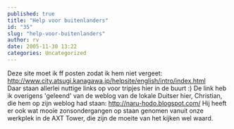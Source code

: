 ```yaml
---
published: true
title: "Help voor buitenlanders"
id: "35"
slug: "help-voor-buitenlanders"
author: rv
date: 2005-11-30 13:22
categories: Uncategorized
---
```

Deze site moet ik ff posten zodat ik hem niet vergeet: http://www.city.atsugi.kanagawa.jp/helpsite/english/intro/index.html<br />Daar staan allerlei nuttige links op voor tripjes hier in de buurt :) De link heb ik overigens 'geleend' van de weblog van de lokale Duitser hier, Christian, die hem op zijn weblog had staan: http://naru-hodo.blogspot.com/ Hij heeft er ook wat mooie zonsondergangen op staan genomen vanuit onze werkplek in de AXT Tower, die zijn de moeite van het kijken wel waard.